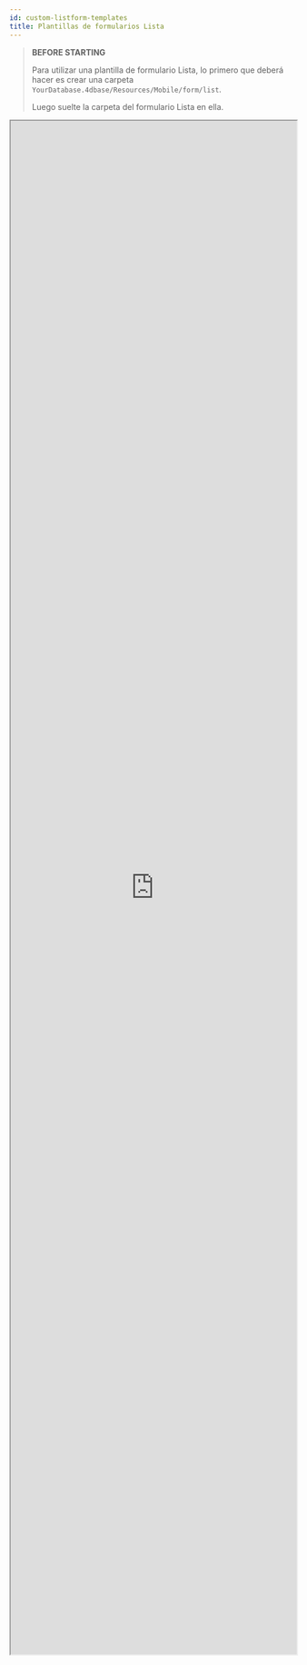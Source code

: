```yaml
---
id: custom-listform-templates
title: Plantillas de formularios Lista
---
```



> **BEFORE STARTING**
> 
> Para utilizar una plantilla de formulario Lista, lo primero que deberá hacer es crear una carpeta `YourDatabase.4dbase/Resources/Mobile/form/list`.
> 
> Luego suelte la carpeta del formulario Lista en ella.

<div>
<iframe  src="https://4d-for-ios.github.io/gallery/#/type/form-list/picker/0" scrolling="yes" height="2700" width="100%" mark="crwd-mark">
</iframe>
</div>


